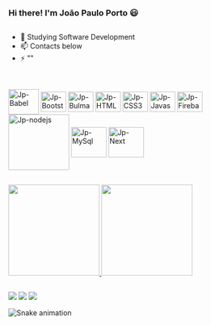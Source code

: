 ### Hi there! I'm João Paulo Porto 😃

##
- 🌱 Studying Software Development
- 📫 Contacts below
- ⚡ ""

##

<div style="display: inline_block backgroundcolor :white"><br>
  <img align="center" alt="Jp-Babel" height="50" width="60" src="https://cdn.jsdelivr.net/gh/devicons/devicon/icons/babel/babel-original.svg">
  <img align="center" alt="Jp-Bootstrap" height="40" width="50" src="https://cdn.jsdelivr.net/gh/devicons/devicon/icons/bootstrap/bootstrap-original.svg" />
  <img align="center" alt="Jp-Bulma" height="40" width="50" src="https://cdn.jsdelivr.net/gh/devicons/devicon/icons/bulma/bulma-plain.svg" />
  <img align="center" alt="Jp-HTML5" height="40" width="50" src="https://cdn.jsdelivr.net/gh/devicons/devicon/icons/html5/html5-original.svg" />
  <img align="center" alt="Jp-CSS3" height="40" width="50" src="https://cdn.jsdelivr.net/gh/devicons/devicon/icons/css3/css3-original.svg" />
  <img align="center" alt="Jp-Javascript" height="40" width="50"  src="https://cdn.jsdelivr.net/gh/devicons/devicon/icons/javascript/javascript-original.svg" />      
  <img align="center" alt="Jp-Firebase" height="40" width="50" src="https://cdn.jsdelivr.net/gh/devicons/devicon/icons/firebase/firebase-plain.svg" />
  <img align="center" alt="Jp-nodejs" height="110" width="120" src="https://cdn.jsdelivr.net/gh/devicons/devicon/icons/nodejs/nodejs-original-wordmark.svg" />
  <img align="center" alt="Jp-MySql" height="60" width="70" src="https://cdn.jsdelivr.net/gh/devicons/devicon/icons/mysql/mysql-original.svg" />
  <img align="center" alt="Jp-Next" height="60" width="70" src="https://cdn.jsdelivr.net/gh/devicons/devicon/icons/nextjs/nextjs-original-wordmark.svg" />
                 
</div>

##
<div>
  <a href="https://www.linkedin.com/in/jpportodev">
  <img height="180em" src="https://github-readme-stats.vercel.app/api?username=jpportodev&show_icons=true&theme=gruvbox"/>
  <img height="180em" src="https://github-readme-stats.vercel.app/api/top-langs/?username=jpportodev&theme=gruvbox"/>
</div>
  
##
  <div> 
    <a href = "mailto:jpportodev@gmail.com"><img src="https://img.shields.io/badge/-Gmail-%23333?style=for-the-badge&logo=gmail&logoColor=white" target="_blank"></a>
    <a href="https://www.linkedin.com/in/jpportodev" target="_blank"><img src="https://img.shields.io/badge/-LinkedIn-%230077B5?style=for-the-badge&logo=linkedin&logoColor=white" target="_blank"></a>
    <a href = "https://wa.link/a6xd1r"><img src="https://img.shields.io/badge/WhatsApp-25D366?style=for-the-badge&logo=whatsapp&logoColor=white" target="_blank"></a>
 
</div>

![Snake animation](https://github.com/jpportodev/jpportodev/blob/main/.github/workflows/cobrinha.yml)
  
